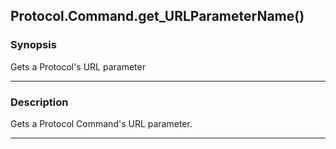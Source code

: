 Protocol.Command.get_URLParameterName()
---------------------------------------

### Synopsis
Gets a Protocol's URL parameter

---

### Description

Gets a Protocol Command's URL parameter.

---
